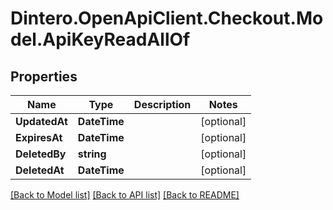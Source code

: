 # Dintero.OpenApiClient.Checkout.Model.ApiKeyReadAllOf

## Properties

Name | Type | Description | Notes
------------ | ------------- | ------------- | -------------
**UpdatedAt** | **DateTime** |  | [optional] 
**ExpiresAt** | **DateTime** |  | [optional] 
**DeletedBy** | **string** |  | [optional] 
**DeletedAt** | **DateTime** |  | [optional] 

[[Back to Model list]](../README.md#documentation-for-models) [[Back to API list]](../README.md#documentation-for-api-endpoints) [[Back to README]](../README.md)

